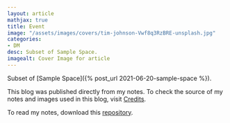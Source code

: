 ```yaml
---
layout: article
mathjax: true
title: Event
image: "/assets/images/covers/tim-johnson-Vwf8q3RzBRE-unsplash.jpg"
categories:
- DM
desc: Subset of Sample Space. 
imagealt: Cover Image for article
---
```


Subset of [Sample Space]({% post_url 2021-06-20-sample-space %}).

This blog was published directly from my notes.
To check the source of my notes and images used in this blog, visit <a href="/credits.html" target="_blank">Credits</a>.

To read my notes, download this <a href="https://github.com/bovem/CS" target="blank">repository</a>.